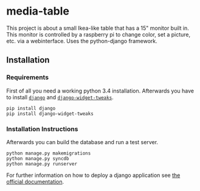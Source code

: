 # media-table
This project is about a small Ikea-like table that has a 15" monitor built in. This monitor is controlled by a raspberry pi to change color, set a picture, etc. via a webinterface. Uses the python-django framework.

## Installation

### Requirements

First of all you need a working python 3.4 installation. Afterwards you have to install [`django`](https://pypi.python.org/pypi/Django/) and [`django-widget-tweaks`](https://pypi.python.org/pypi/django-widget-tweaks/).

```
pip install django
pip install django-widget-tweaks
```

### Installation Instructions

Afterwards you can build the database and run a test server.

```
python manage.py makemigrations
python manage.py syncdb
python manage.py runserver
```

For further information on how to deploy a django application see [the official documentation](https://docs.djangoproject.com/en/1.7/howto/deployment/).